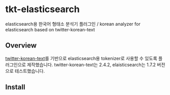 # tkt-elasticsearch
elasticsearch용 한국어 형태소 분석기 플러그인 / korean analyzer for elasticsearch based on twitter-korean-text 

## Overview
[twitter-korean-text](https://github.com/twitter/twitter-korean-text)를 기반으로 elasticsearch용 tokenizer로 사용할 수 있도록 플러그인으로 제작했습니다.
twitter-korean-text는 2.4.2, elaisticsearch는 1.7.2 버전으로 테스트했습니다.

## Install

